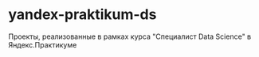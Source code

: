 # yandex-praktikum-ds
Проекты, реализованные в рамках курса "Специалист Data Science" в Яндекс.Практикуме

